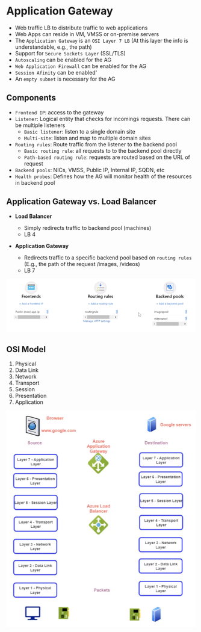 # Application Gateway

- Web traffic LB to distribute traffic to web applications
- Web Apps can reside in VM, VMSS or on-premise servers
- The `Application Gateway` is an `OSI Layer 7 LB` (At this layer the info is understandable, e.g., the path)
- Support for `Secure Sockets Layer` (SSL/TLS)
- `Autoscaling` can be enabled for the AG
- `Web Application Firewall` can be enabled for the AG
- `Session Afinity` can be enabled'
- An `empty subnet` is necessary for the AG

## Components

- `Frontend IP`: access to the gateway
- `Listener`: Logical entity that checks for incomings requests. There can be multiple listeners
  - `Basic listener`: listen to a single domain site
  - `Multi-site`: listen and map to multiple domain sites
- `Routing rules`: Route traffic from the listener to the backend pool
  - `Basic routing rule`: all requests to to the backend pool directly
  - `Path-based routing rule`: requests are routed based on the URL of request
- `Backend pools`: NICs, VMSS, Public IP, Internal IP, SQDN, etc
- `Health probes`: Defines how the AG will monitor health of the resources in backend pool

## Application Gateway vs. Load Balancer

- **Load Balancer**

  - Simply redirects traffic to backend pool (machines)
  - LB 4

- **Application Gateway**

  - Redirects traffic to a specific backend pool based on `routing rules` (E.g., the path of the request /images, /videos)
  - LB 7

![Application Gateway](../images/application-gateway.png)

## OSI Model

1. Physical
1. Data Link
1. Network
1. Transport
1. Session
1. Presentation
1. Application

![OSI](../images/osi.png)
